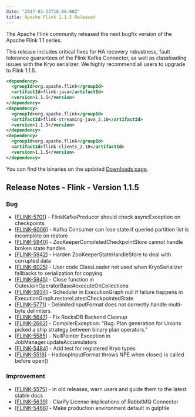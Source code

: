 ```yaml
---
date: "2017-03-23T18:00:00Z"
title: Apache Flink 1.1.5 Released
---
```


The Apache Flink community released the next bugfix version of the Apache Flink 1.1 series.

This release includes critical fixes for HA recovery robustness, fault tolerance
guarantees of the Flink Kafka Connector, as well as classloading issues with the Kryo serializer.
We highly recommend all users to upgrade to Flink 1.1.5.

```xml
<dependency>
  <groupId>org.apache.flink</groupId>
  <artifactId>flink-java</artifactId>
  <version>1.1.5</version>
</dependency>
<dependency>
  <groupId>org.apache.flink</groupId>
  <artifactId>flink-streaming-java_2.10</artifactId>
  <version>1.1.5</version>
</dependency>
<dependency>
  <groupId>org.apache.flink</groupId>
  <artifactId>flink-clients_2.10</artifactId>
  <version>1.1.5</version>
</dependency>
```

You can find the binaries on the updated [Downloads page](http://flink.apache.org/downloads.html).

## Release Notes - Flink - Version 1.1.5

### Bug
<ul>
<li>[<a href='https://issues.apache.org/jira/browse/FLINK-5701'>FLINK-5701</a>] -         FlinkKafkaProducer should check asyncException on checkpoints
</li>
<li>[<a href='https://issues.apache.org/jira/browse/FLINK-6006'>FLINK-6006</a>] -         Kafka Consumer can lose state if queried partition list is incomplete on restore
</li>
<li>[<a href='https://issues.apache.org/jira/browse/FLINK-5940'>FLINK-5940</a>] -         ZooKeeperCompletedCheckpointStore cannot handle broken state handles
</li>
<li>[<a href='https://issues.apache.org/jira/browse/FLINK-5942'>FLINK-5942</a>] -         Harden ZooKeeperStateHandleStore to deal with corrupted data
</li>
<li>[<a href='https://issues.apache.org/jira/browse/FLINK-6025'>FLINK-6025</a>] -         User code ClassLoader not used when KryoSerializer fallbacks to serialization for copying
</li>
<li>[<a href='https://issues.apache.org/jira/browse/FLINK-5945'>FLINK-5945</a>] -         Close function in OuterJoinOperatorBase#executeOnCollections
</li>
<li>[<a href='https://issues.apache.org/jira/browse/FLINK-5934'>FLINK-5934</a>] -         Scheduler in ExecutionGraph null if failure happens in ExecutionGraph.restoreLatestCheckpointedState
</li>
<li>[<a href='https://issues.apache.org/jira/browse/FLINK-5771'>FLINK-5771</a>] -         DelimitedInputFormat does not correctly handle multi-byte delimiters
</li>
<li>[<a href='https://issues.apache.org/jira/browse/FLINK-5647'>FLINK-5647</a>] -         Fix RocksDB Backend Cleanup
</li>
<li>[<a href='https://issues.apache.org/jira/browse/FLINK-2662'>FLINK-2662</a>] -         CompilerException: "Bug: Plan generation for Unions picked a ship strategy between binary plan operators."
</li>
<li>[<a href='https://issues.apache.org/jira/browse/FLINK-5585'>FLINK-5585</a>] -         NullPointer Exception in JobManager.updateAccumulators
</li>
<li>[<a href='https://issues.apache.org/jira/browse/FLINK-5484'>FLINK-5484</a>] -         Add test for registered Kryo types
</li>
<li>[<a href='https://issues.apache.org/jira/browse/FLINK-5518'>FLINK-5518</a>] -         HadoopInputFormat throws NPE when close() is called before open()
</li>
</ul>

### Improvement
<ul>
<li>[<a href='https://issues.apache.org/jira/browse/FLINK-5575'>FLINK-5575</a>] -         in old releases, warn users and guide them to the latest stable docs
</li>
<li>[<a href='https://issues.apache.org/jira/browse/FLINK-5639'>FLINK-5639</a>] -         Clarify License implications of RabbitMQ Connector
</li>
<li>[<a href='https://issues.apache.org/jira/browse/FLINK-5466'>FLINK-5466</a>] -         Make production environment default in gulpfile
</li>
</ul>
